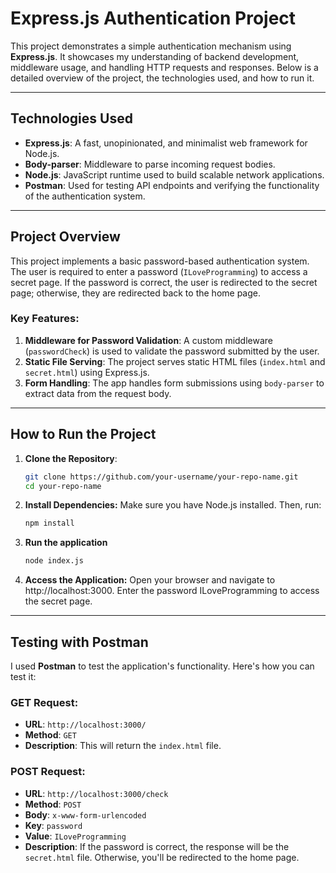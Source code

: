 # Express.js Authentication Project







This project demonstrates a simple authentication mechanism using **Express.js**. It showcases my understanding of backend development, middleware usage, and handling HTTP requests and responses. Below is a detailed overview of the project, the technologies used, and how to run it.

---

## Technologies Used

- **Express.js**: A fast, unopinionated, and minimalist web framework for Node.js.
- **Body-parser**: Middleware to parse incoming request bodies.
- **Node.js**: JavaScript runtime used to build scalable network applications.
- **Postman**: Used for testing API endpoints and verifying the functionality of the authentication system.

---

## Project Overview

This project implements a basic password-based authentication system. The user is required to enter a password (`ILoveProgramming`) to access a secret page. If the password is correct, the user is redirected to the secret page; otherwise, they are redirected back to the home page.

### Key Features:
1. **Middleware for Password Validation**: A custom middleware (`passwordCheck`) is used to validate the password submitted by the user.
2. **Static File Serving**: The project serves static HTML files (`index.html` and `secret.html`) using Express.js.
3. **Form Handling**: The app handles form submissions using `body-parser` to extract data from the request body.

---

## How to Run the Project

1. **Clone the Repository**:
   ```bash
   git clone https://github.com/your-username/your-repo-name.git
   cd your-repo-name
2. **Install Dependencies:**
    Make sure you have Node.js installed. Then, run:
    ```bash
    npm install
3. **Run the application**
   ```bash
   node index.js
4. **Access the Application:**
    Open your browser and navigate to http://localhost:3000. Enter the password ILoveProgramming to access the secret page.

---

## Testing with Postman

I used **Postman** to test the application's functionality. Here's how you can test it:

### GET Request:
- **URL**: `http://localhost:3000/`
- **Method**: `GET`
- **Description**: This will return the `index.html` file.

### POST Request:
- **URL**: `http://localhost:3000/check`
- **Method**: `POST`
- **Body**: `x-www-form-urlencoded`
- **Key**: `password`
- **Value**: `ILoveProgramming`
- **Description**: If the password is correct, the response will be the `secret.html` file. Otherwise, you'll be redirected to the home page.
